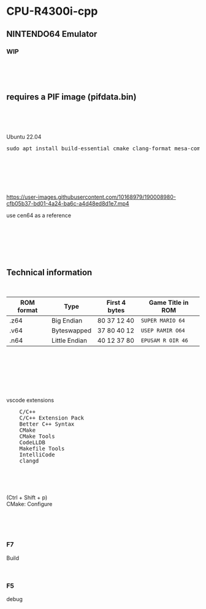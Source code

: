 # CPU-R4300i-cpp

## NINTENDO64 Emulator

### WIP

<br><br><br>

## requires a PIF image (pifdata.bin)

<br><br><br>

Ubuntu 22.04

<pre>
sudo apt install build-essential cmake clang-format mesa-common-dev libopenal-dev
</pre>

<br><br><br>

<br>

https://user-images.githubusercontent.com/10168979/190008980-cfb05b37-bd01-4a24-ba6c-a4d48ed8d1e7.mp4

use cen64 as a reference

<br><br><br><br><br>

## Technical information

<br>

| ROM format | Type          | First 4 bytes | Game Title in ROM |
| ---------- | ------------- | ------------- | ----------------- |
| .z64       | Big Endian    | 80 37 12 40   | `SUPER MARIO 64 ` |
| .v64       | Byteswapped   | 37 80 40 12   | `USEP RAMIR O64 ` |
| .n64       | Little Endian | 40 12 37 80   | `EPUSAM R OIR 46` |

<br><br><br><br><br><br>

vscode extensions

<pre>
    C/C++
    C/C++ Extension Pack
    Better C++ Syntax
    CMake
    CMake Tools
    CodeLLDB
    Makefile Tools
    IntelliCode
    clangd
</pre>

<br><br><br>

(Ctrl + Shift + p)  
CMake: Configure

<br><br><br>

### F7

Build

<br>

### F5

debug

<br><br><br><br><br><br><br><br><br><br>
